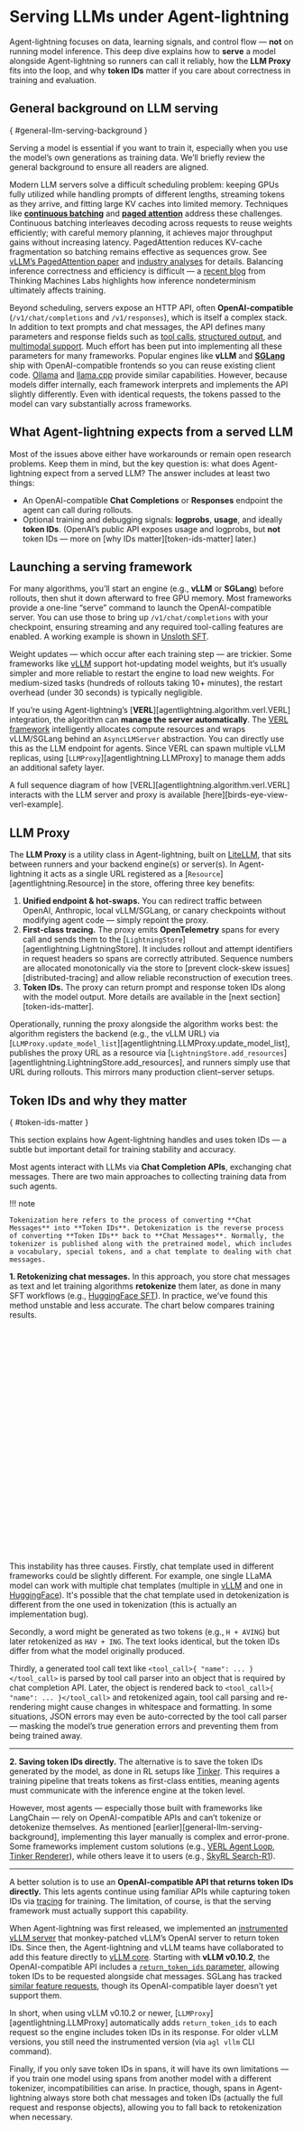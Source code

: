# Serving LLMs under Agent-lightning

Agent-lightning focuses on data, learning signals, and control flow — **not** on running model inference. This deep dive explains how to **serve** a model alongside Agent-lightning so runners can call it reliably, how the **LLM Proxy** fits into the loop, and why **token IDs** matter if you care about correctness in training and evaluation.

## General background on LLM serving

[](){ #general-llm-serving-background }

Serving a model is essential if you want to train it, especially when you use the model’s own generations as training data. We’ll briefly review the general background to ensure all readers are aligned.

Modern LLM servers solve a difficult scheduling problem: keeping GPUs fully utilized while handling prompts of different lengths, streaming tokens as they arrive, and fitting large KV caches into limited memory. Techniques like [**continuous batching**](https://www.anyscale.com/blog/continuous-batching-llm-inference) and [**paged attention**](https://arxiv.org/abs/2309.06180) address these challenges. Continuous batching interleaves decoding across requests to reuse weights efficiently; with careful memory planning, it achieves major throughput gains without increasing latency. PagedAttention reduces KV-cache fragmentation so batching remains effective as sequences grow. See [vLLM’s PagedAttention paper](https://arxiv.org/abs/2309.06180) and [industry analyses](https://www.baseten.co/blog/continuous-vs-dynamic-batching-for-ai-inference/) for details. Balancing inference correctness and efficiency is difficult — a [recent blog](https://thinkingmachines.ai/blog/defeating-nondeterminism-in-llm-inference/) from Thinking Machines Labs highlights how inference nondeterminism ultimately affects training.

Beyond scheduling, servers expose an HTTP API, often **OpenAI-compatible** (`/v1/chat/completions` and `/v1/responses`), which is itself a complex stack. In addition to text prompts and chat messages, the API defines many parameters and response fields such as [tool calls](https://platform.openai.com/docs/guides/function-calling), [structured output](https://platform.openai.com/docs/guides/structured-outputs), and [multimodal support](https://platform.openai.com/docs/guides/images-vision). Much effort has been put into implementing all these parameters for many frameworks. Popular engines like **vLLM** and [**SGLang**](https://github.com/sgl-project/sglang) ship with OpenAI-compatible frontends so you can reuse existing client code. [Ollama](https://ollama.com/blog/openai-compatibility) and [llama.cpp](https://llama-cpp-python.readthedocs.io/en/latest/server/) provide similar capabilities. However, because models differ internally, each framework interprets and implements the API slightly differently. Even with identical requests, the tokens passed to the model can vary substantially across frameworks.

## What Agent-lightning expects from a served LLM

Most of the issues above either have workarounds or remain open research problems. Keep them in mind, but the key question is: what does Agent-lightning expect from a served LLM? The answer includes at least two things:

* An OpenAI-compatible **Chat Completions** or **Responses** endpoint the agent can call during rollouts.
* Optional training and debugging signals: **logprobs**, **usage**, and ideally **token IDs**. (OpenAI’s public API exposes usage and logprobs, but **not** token IDs — more on [why IDs matter][token-ids-matter] later.)

## Launching a serving framework

For many algorithms, you’ll start an engine (e.g., **vLLM** or **SGLang**) before rollouts, then shut it down afterward to free GPU memory. Most frameworks provide a one-line “serve” command to launch the OpenAI-compatible server. You can use those to bring up `/v1/chat/completions` with your checkpoint, ensuring streaming and any required tool-calling features are enabled. A working example is shown in [Unsloth SFT](../how-to/unsloth-sft.md).

Weight updates — which occur after each training step — are trickier. Some frameworks like [vLLM](https://vllm.ai/) support hot-updating model weights, but it’s usually simpler and more reliable to restart the engine to load new weights. For medium-sized tasks (hundreds of rollouts taking 10+ minutes), the restart overhead (under 30 seconds) is typically negligible.

If you’re using Agent-lightning’s [**VERL**][agentlightning.algorithm.verl.VERL] integration, the algorithm can **manage the server automatically**. The [VERL framework](https://github.com/volcengine/verl) intelligently allocates compute resources and wraps vLLM/SGLang behind an `AsyncLLMServer` abstraction. You can directly use this as the LLM endpoint for agents. Since VERL can spawn multiple vLLM replicas, using [`LLMProxy`][agentlightning.LLMProxy] to manage them adds an additional safety layer.

A full sequence diagram of how [VERL][agentlightning.algorithm.verl.VERL] interacts with the LLM server and proxy is available [here][birds-eye-view-verl-example].

## LLM Proxy

The **LLM Proxy** is a utility class in Agent-lightning, built on [LiteLLM](https://docs.litellm.ai/), that sits between runners and your backend engine(s) or server(s). In Agent-lightning it acts as a single URL registered as a [`Resource`][agentlightning.Resource] in the store, offering three key benefits:

1. **Unified endpoint & hot-swaps.** You can redirect traffic between OpenAI, Anthropic, local vLLM/SGLang, or canary checkpoints without modifying agent code — simply repoint the proxy.
2. **First-class tracing.** The proxy emits **OpenTelemetry** spans for every call and sends them to the [`LightningStore`][agentlightning.LightningStore]. It includes rollout and attempt identifiers in request headers so spans are correctly attributed. Sequence numbers are allocated monotonically via the store to [prevent clock-skew issues][distributed-tracing] and allow reliable reconstruction of execution trees.
3. **Token IDs.** The proxy can return prompt and response token IDs along with the model output. More details are available in the [next section][token-ids-matter].

Operationally, running the proxy alongside the algorithm works best: the algorithm registers the backend (e.g., the vLLM URL) via [`LLMProxy.update_model_list`][agentlightning.LLMProxy.update_model_list], publishes the proxy URL as a resource via [`LightningStore.add_resources`][agentlightning.LightningStore.add_resources], and runners simply use that URL during rollouts. This mirrors many production client–server setups.

## Token IDs and why they matter

[](){ #token-ids-matter }

This section explains how Agent-lightning handles and uses token IDs — a subtle but important detail for training stability and accuracy.

Most agents interact with LLMs via **Chat Completion APIs**, exchanging chat messages. There are two main approaches to collecting training data from such agents.

!!! note

    Tokenization here refers to the process of converting **Chat Messages** into **Token IDs**. Detokenization is the reverse process of converting **Token IDs** back to **Chat Messages**. Normally, the tokenizer is published along with the pretrained model, which includes a vocabulary, special tokens, and a chat template to dealing with chat messages.

**1. Retokenizing chat messages.**
In this approach, you store chat messages as text and let training algorithms **retokenize** them later, as done in many SFT workflows (e.g., [HuggingFace SFT](https://huggingface.co/docs/trl/sft_trainer)).
In practice, we’ve found this method unstable and less accurate. The chart below compares training results.

<div style="height:400px">
<canvas data-chart='{
  "type": "line",
  "data": {
    "labels": [0.0, 32.0, 64.0, 96.0, 128.0, 160.0, 192.0, 224.0, 256.0, 288.0, 320.0, 352.0, 384.0, 416.0, 448.0, 480.0],
    "datasets": [
      {
        "label": "With Token IDs from Retokenization",
        "data": [0.49, 0.512, 0.54, 0.532, 0.54, 0.466, 0.328, 0.358, 0.348, 0.35, 0.346, 0.372, 0.346, 0.33, 0.346, 0.332],
        "spanGaps": true
      },
      {
        "label": "Retokenization (Run Again)",
        "data": [0.494, 0.526, 0.536, 0.554, 0.544, 0.556, 0.568, 0.552, 0.45, 0.466, 0.474, 0.47, 0.464, 0.476, 0.488, 0.432],
        "spanGaps": true
      },
      {
        "label": "With Token IDs from Engine",
        "data": [0.494, 0.522, 0.514, 0.538, 0.53, 0.564, 0.564, 0.586, 0.594, 0.604, 0.618, 0.584, 0.606, 0.558, 0.612, 0.588],
        "spanGaps": true
      }
    ]
  },
  "options": {
    "interaction": {
      "mode": "nearest",
      "intersect": false
    },
    "plugins": {
      "legend": {
        "display": true,
        "position": "top"
      },
      "title": {
        "display": true,
        "text": "Agent Training Results Comparison"
      }
    },
    "scales": {
      "x": {
        "title": {
          "display": true,
          "text": "Step"
        }
      },
      "y": {
        "title": {
          "display": true,
          "text": "Reward"
        }
      }
    }
  }
}'></canvas>
</div>

This instability has three causes. Firstly, chat template used in different frameworks could be slightly different. For example, one single LLaMA model can work with multiple chat templates (multiple in [vLLM](https://github.com/vllm-project/vllm/tree/1d165d6d859d3c50720f0c07209db2363c4fd33b/examples) and one in [HuggingFace](https://huggingface.co/meta-llama)). It's possible that the chat template used in detokenization is different from the one used in tokenization (this is actually an implementation bug).

Secondly, a word might be generated as two tokens (e.g., `H + AVING`) but later retokenized as `HAV + ING`. The text looks identical, but the token IDs differ from what the model originally produced.

Thirdly, a generated tool call text like `<tool_call>{ "name": ... }</tool_call>` is parsed by tool call parser into an object that is required by chat completion API. Later, the object is rendered back to `<tool_call>{ "name": ... }</tool_call>` and retokenized again, tool call parsing and re-rendering might cause changes in whitespace and formatting. In some situations, JSON errors may even be auto-corrected by the tool call parser — masking the model’s true generation errors and preventing them from being trained away.

----

**2. Saving token IDs directly.**
The alternative is to save the token IDs generated by the model, as done in RL setups like [Tinker](https://thinkingmachines.ai/tinker/). This requires a training pipeline that treats tokens as first-class entities, meaning agents must communicate with the inference engine at the token level.

However, most agents — especially those built with frameworks like LangChain — rely on OpenAI-compatible APIs and can’t tokenize or detokenize themselves. As mentioned [earlier][general-llm-serving-background], implementing this layer manually is complex and error-prone. Some frameworks implement custom solutions (e.g., [VERL Agent Loop](https://github.com/volcengine/verl/blob/4da0d3d3188072772cb2ec817b3d6cf4a463821f/recipe/langgraph_agent/chat_model.py), [Tinker Renderer](https://github.com/thinking-machines-lab/tinker-cookbook/blob/34a6588d7055040c259985d98e71c0140b389ba7/tinker_cookbook/renderers.py)), while others leave it to users (e.g., [SkyRL Search-R1](https://novasky-ai.notion.site/skyrl-searchr1)).

----

A better solution is to use an **OpenAI-compatible API that returns token IDs directly.** This lets agents continue using familiar APIs while capturing token IDs via [tracing](../tutorials/traces.md) for training. The limitation, of course, is that the serving framework must actually support this capability.

When Agent-lightning was first released, we implemented an [instrumented vLLM server](https://github.com/microsoft/agent-lightning/blob/v0.1/agentlightning/instrumentation/vllm.py) that monkey-patched vLLM’s OpenAI server to return token IDs. Since then, the Agent-lightning and vLLM teams have collaborated to add this feature directly to [vLLM core](https://github.com/vllm-project/vllm/pull/22587). Starting with **vLLM v0.10.2**, the OpenAI-compatible API includes a [`return_token_ids` parameter](https://docs.vllm.ai/en/v0.10.2/serving/openai_compatible_server.html#api-reference), allowing token IDs to be requested alongside chat messages. SGLang has tracked [similar feature requests](https://github.com/sgl-project/sglang/issues/2634), though its OpenAI-compatible layer doesn’t yet support them.

In short, when using vLLM v0.10.2 or newer, [`LLMProxy`][agentlightning.LLMProxy] automatically adds `return_token_ids` to each request so the engine includes token IDs in its response. For older vLLM versions, you still need the instrumented version (via `agl vllm` CLI command).

Finally, if you only save token IDs in spans, it will have its own limitations — if you train one model using spans from another model with a different tokenizer, incompatibilities can arise. In practice, though, spans in Agent-lightning always store both chat messages and token IDs (actually the full request and response objects), allowing you to fall back to retokenization when necessary.
